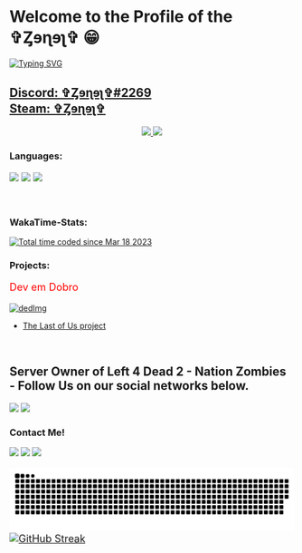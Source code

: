 <h1 align="left">Welcome to the Profile of the ✞Ȥɘɳɘʅ✞ 😁</h1>

<div align="left">
 <a href="https://github.com/Zeneilton"><img src="https://readme-typing-svg.demolab.com?font=Poppins&pause=1000&width=435&lines=Hello+Guys!;My+name+is+Zeneilton;I'm+a+coding+veteran.;But+I'm+returning+to+code+in+2023!" alt="Typing SVG"></a>
 <h2><a href="http://nationzombies.org/discord">Discord: ✞Ȥɘɳɘʅ✞#2269</a><br><a href="https://steamcommunity.com/id/zenelgp/">Steam: ✞Ȥɘɳɘʅ✞</a></h2>
</div>

 <div align="center">
   <a href="https://github.com/Zeneilton">
   <img height="150em" src="https://github-readme-stats.vercel.app/api?username=zeneilton&show_icons=true&theme=tokyonight&include_all_commits=true&count_private=true">
   <img height="150em" src="https://github-readme-stats.vercel.app/api/top-langs/?username=zeneilton&layout=compact&langs_count=6&theme=tokyonight"></a>
</div>
    
<h3 align="left"><b>Languages:</b></h3>
 <p align="left">
   <img height="30" src="https://github.com/Zeneilton/icons/blob/main/icons-abilitys/html.png?raw=true">
   <img height="30" src="https://github.com/Zeneilton/icons/blob/main/icons-abilitys/css.png?raw=true">
   <img height="30" src="https://github.com/Zeneilton/icons/blob/main/icons-abilitys/js.png?raw=true">
 </p>
<br>

<h3 align="left"><b>WakaTime-Stats:</b></h3>
<a href="https://wakatime.com/@5b16e0ec-6419-487c-9792-82c9468dd942"><img src="https://wakatime.com/badge/user/5b16e0ec-6419-487c-9792-82c9468dd942.svg" alt="Total time coded since Mar 18 2023" /></a>

<h3 align="left"><b>Projects:</b></h3>
<style>
 p{
  color:red;
  font-size:18px;
 }
</style>
<p>Dev em Dobro</p>
<a href="https://devemdobro.com/matriculas-abertas/" target="_blank">
 <img src="https://devemdobro.com/wp-content/uploads/2022/08/hero-ListaEspera-mob.jpg" alt="dedImg" style="width:100px;height:100px;">
</a>

<ul>
 <li><a href="https://github.com/Zeneilton/the-last-of-us-project">The Last of Us project </a></li>
</ul>
<br>

<h2><b>Server Owner of Left 4 Dead 2 - Nation Zombies - Follow Us on our social networks below.</b></h2>
 
<div align="left"> 
    <a href="https://discord.gg/DnuFq97GQb" target="_blank"><img src="https://img.shields.io/badge/Discord-7289DA?style=for-the-badge&logo=discord&logoColor=white" target="_blank"></a> 
    <a href="https://www.youtube.com/channel/UC--1f9e7e7nZkeuPhJWVcBQ" target="_blank"><img src="https://img.shields.io/badge/YouTube-FF0000?style=for-the-badge&logo=youtube&logoColor=white" target="_blank"></a>
</div>
 
<div align="left">
<h3>Contact Me!</h3>
<a href="https://www.linkedin.com/in/zeneilton-granja/" target="_blank"><img src="https://img.shields.io/badge/-LinkedIn-%230077B5?style=for-the-badge&logo=linkedin&logoColor=white" target="_blank"></a> <a href="https://instagram.com/zenel.gp" target="_blank"><img src="https://img.shields.io/badge/-Instagram-%23E4405F?style=for-the-badge&logo=instagram&logoColor=white" target="_blank"></a> <a href = "mailto:zeneiltongranja@gmail.com"><img src="https://img.shields.io/badge/-Gmail-%23333?style=for-the-badge&logo=gmail&logoColor=white" target="_blank"></a>
</div>
 
![Snake animation](https://github.com/zeneilton/zeneilton/blob/output/github-contribution-grid-snake.svg)
[![GitHub Streak](https://streak-stats.demolab.com?user=Zeneilton&theme=tokyonight&fire=EB5454&border=FFFFFF)](https://github.com/Zeneilton)

